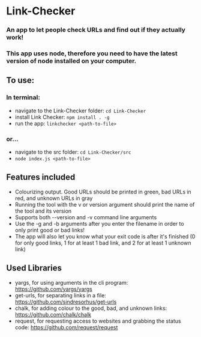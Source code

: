 # Link-Checker
### An app to let people check URLs and find out if they actually work!

### This app uses node, therefore you need to have the latest version of node installed on your computer.

## To use:

### In terminal:

- navigate to the Link-Checker folder: ``cd Link-Checker``
- install Link Checker: ``npm install . -g``
- run the app: ``linkchecker <path-to-file>``

### or...
- navigate to the src folder: ``cd Link-Checker/src``
- ``node index.js <path-to-file>``

## Features included
- Colourizing output. Good URLs should be printed in green, bad URLs in red, and unknown URLs in gray 
- Running the tool with the v or version argument should print the name of the tool and its version
- Supports both --version and -v command line arguments
- Use the -g and -b arguments after you enter the filename in order to only print good or bad links!
- The app will also let you know what your exit code is after it's finished (0 for only good links, 1 for at least 1 bad link, and 2 for at least 1 unknown link)


## Used Libraries
- yargs, for using arguments in the cli program: https://github.com/yargs/yargs
- get-urls, for separating links in a file: https://github.com/sindresorhus/get-urls
- chalk, for adding colour to the good, bad, and unknown links: https://github.com/chalk/chalk
- request, for requesting access to websites and grabbing the status code: https://github.com/request/request
